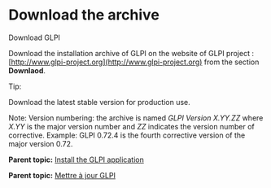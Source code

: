 Download the archive
====================

Download GLPI

Download the installation archive of GLPI on the website of GLPI project
: [http://www.glpi-project.org](http://www.glpi-project.org) from the
section **Downlaod**.

Tip:

Download the latest stable version for production use.

Note: Version numbering: the archive is named *GLPI Version X.YY.ZZ*
where *X.YY* is the major version number and *ZZ* indicates the version
number of corrective. Example: GLPI 0.72.4 is the fourth corrective
version of the major version 0.72.

**Parent topic:** [Install the GLPI
application](../glpi/install.html "Installation of GLPI")

**Parent topic:** [Mettre à jour
GLPI](../glpi/admin_upgrade.html "Il est nécessaire de mettre à jour régulièrement GLPI pour bénéficier des correctifs de sécurité et des nouvelles fonctionnalités.")
